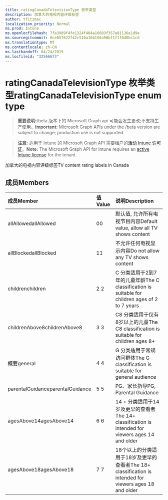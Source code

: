 ```yaml
---
title: ratingCanadaTelevisionType 枚举类型
description: 加拿大的电视内容评级标签
author: tfitzmac
localization_priority: Normal
ms.prod: Intune
ms.openlocfilehash: 7fa3989f4fe1324f404a16603f357a81136e1d9e
ms.sourcegitcommit: 0ce657622f42c510a104156a96bf1f1f040bc1cd
ms.translationtype: MT
ms.contentlocale: zh-CN
ms.lasthandoff: 04/24/2019
ms.locfileid: "32566673"
---
```

# <a name="ratingcanadatelevisiontype-enum-type"></a><span data-ttu-id="db3a2-103">ratingCanadaTelevisionType 枚举类型</span><span class="sxs-lookup"><span data-stu-id="db3a2-103">ratingCanadaTelevisionType enum type</span></span>

> <span data-ttu-id="db3a2-104">**重要说明:**/beta 版本下的 Microsoft Graph api 可能会发生更改;不支持生产使用。</span><span class="sxs-lookup"><span data-stu-id="db3a2-104">**Important:** Microsoft Graph APIs under the /beta version are subject to change; production use is not supported.</span></span>

> <span data-ttu-id="db3a2-105">**注意:** 适用于 Intune 的 Microsoft Graph API 需要租户的[活动 Intune 许可证](https://go.microsoft.com/fwlink/?linkid=839381)。</span><span class="sxs-lookup"><span data-stu-id="db3a2-105">**Note:** The Microsoft Graph API for Intune requires an [active Intune license](https://go.microsoft.com/fwlink/?linkid=839381) for the tenant.</span></span>

<span data-ttu-id="db3a2-106">加拿大的电视内容评级标签</span><span class="sxs-lookup"><span data-stu-id="db3a2-106">TV content rating labels in Canada</span></span>

## <a name="members"></a><span data-ttu-id="db3a2-107">成员</span><span class="sxs-lookup"><span data-stu-id="db3a2-107">Members</span></span>
|<span data-ttu-id="db3a2-108">成员</span><span class="sxs-lookup"><span data-stu-id="db3a2-108">Member</span></span>|<span data-ttu-id="db3a2-109">值</span><span class="sxs-lookup"><span data-stu-id="db3a2-109">Value</span></span>|<span data-ttu-id="db3a2-110">说明</span><span class="sxs-lookup"><span data-stu-id="db3a2-110">Description</span></span>|
|:---|:---|:---|
|<span data-ttu-id="db3a2-111">allAllowed</span><span class="sxs-lookup"><span data-stu-id="db3a2-111">allAllowed</span></span>|<span data-ttu-id="db3a2-112">0</span><span class="sxs-lookup"><span data-stu-id="db3a2-112">0</span></span>|<span data-ttu-id="db3a2-113">默认值, 允许所有电视节目内容</span><span class="sxs-lookup"><span data-stu-id="db3a2-113">Default value, allow all TV shows content</span></span>|
|<span data-ttu-id="db3a2-114">allBlocked</span><span class="sxs-lookup"><span data-stu-id="db3a2-114">allBlocked</span></span>|<span data-ttu-id="db3a2-115">1</span><span class="sxs-lookup"><span data-stu-id="db3a2-115">1</span></span>|<span data-ttu-id="db3a2-116">不允许任何电视显示内容</span><span class="sxs-lookup"><span data-stu-id="db3a2-116">Do not allow any TV shows content</span></span>|
|<span data-ttu-id="db3a2-117">children</span><span class="sxs-lookup"><span data-stu-id="db3a2-117">children</span></span>|<span data-ttu-id="db3a2-118">2 </span><span class="sxs-lookup"><span data-stu-id="db3a2-118">2</span></span>|<span data-ttu-id="db3a2-119">C 分类适用于2到7年的儿童年龄</span><span class="sxs-lookup"><span data-stu-id="db3a2-119">The C classification is suitable for children ages of 2 to 7 years</span></span>|
|<span data-ttu-id="db3a2-120">childrenAbove8</span><span class="sxs-lookup"><span data-stu-id="db3a2-120">childrenAbove8</span></span>|<span data-ttu-id="db3a2-121">3 </span><span class="sxs-lookup"><span data-stu-id="db3a2-121">3</span></span>|<span data-ttu-id="db3a2-122">C8 分类适用于仅有8岁以上的儿童</span><span class="sxs-lookup"><span data-stu-id="db3a2-122">The C8 classification is suitable for children ages 8+</span></span>|
|<span data-ttu-id="db3a2-123">概要</span><span class="sxs-lookup"><span data-stu-id="db3a2-123">general</span></span>|<span data-ttu-id="db3a2-124">4 </span><span class="sxs-lookup"><span data-stu-id="db3a2-124">4</span></span>|<span data-ttu-id="db3a2-125">G 分类适用于常规访问群体</span><span class="sxs-lookup"><span data-stu-id="db3a2-125">The G classification is suitable for general audience</span></span>|
|<span data-ttu-id="db3a2-126">parentalGuidance</span><span class="sxs-lookup"><span data-stu-id="db3a2-126">parentalGuidance</span></span>|<span data-ttu-id="db3a2-127">5 </span><span class="sxs-lookup"><span data-stu-id="db3a2-127">5</span></span>|<span data-ttu-id="db3a2-128">PG、家长指导</span><span class="sxs-lookup"><span data-stu-id="db3a2-128">PG, Parental Guidance</span></span>|
|<span data-ttu-id="db3a2-129">agesAbove14</span><span class="sxs-lookup"><span data-stu-id="db3a2-129">agesAbove14</span></span>|<span data-ttu-id="db3a2-130">6 </span><span class="sxs-lookup"><span data-stu-id="db3a2-130">6</span></span>|<span data-ttu-id="db3a2-131">14 + 分类适用于14岁及更早的查看者</span><span class="sxs-lookup"><span data-stu-id="db3a2-131">The 14+ classification is intended for viewers ages 14 and older</span></span>|
|<span data-ttu-id="db3a2-132">agesAbove18</span><span class="sxs-lookup"><span data-stu-id="db3a2-132">agesAbove18</span></span>|<span data-ttu-id="db3a2-133">7 </span><span class="sxs-lookup"><span data-stu-id="db3a2-133">7</span></span>|<span data-ttu-id="db3a2-134">18个以上的分类适用于18岁及更早的查看者</span><span class="sxs-lookup"><span data-stu-id="db3a2-134">The 18+ classification is intended for viewers ages 18 and older</span></span>|





